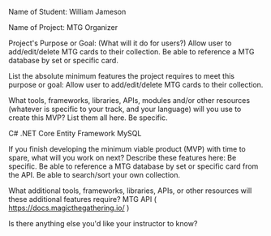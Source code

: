 Name of Student: William Jameson

Name of Project: MTG Organizer

Project's Purpose or Goal: (What will it do for users?)
Allow user to add/edit/delete MTG cards to their collection. Be able to reference a MTG database by set or specific card.

List the absolute minimum features the project requires to meet this purpose or goal:
Allow user to add/edit/delete MTG cards to their collection.

What tools, frameworks, libraries, APIs, modules and/or other resources (whatever is specific to your track, and your language) will you use to create this MVP? List them all here. Be specific.

C#
.NET Core
Entity Framework
MySQL

If you finish developing the minimum viable product (MVP) with time to spare, what will you work on next? Describe these features here: Be specific.
Be able to reference a MTG database by set or specific card from the API.
Be able to search/sort your own collection.

What additional tools, frameworks, libraries, APIs, or other resources will these additional features require?
MTG API ( https://docs.magicthegathering.io/ )

Is there anything else you'd like your instructor to know?
